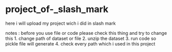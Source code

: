 # project_of-_slash_mark
here i will upload my project wich i did in slash mark 


notes : before you use file or code please check this thing and try to change this 
    1. change path of dataset or file 
    2. unzip the dataset 
    3. run code so pickle file will generate 
    4. check every path which i used in this project 